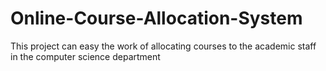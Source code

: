 # Online-Course-Allocation-System
This project can easy the work of allocating courses to the academic staff in the computer science department
